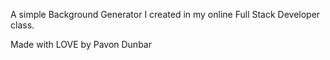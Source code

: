 A simple Background Generator I created in my online Full Stack Developer class.

Made with LOVE by Pavon Dunbar

